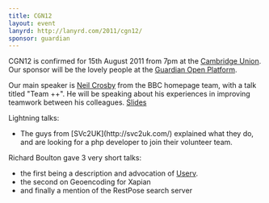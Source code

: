 ```yaml
---
title: CGN12
layout: event
lanyrd: http://lanyrd.com/2011/cgn12/
sponsor: guardian
---
```


CGN12 is confirmed for 15th August 2011 from 7pm at the [Cambridge Union](/cambridge-union-venue-page). Our sponsor will be the lovely people at the [Guardian Open Platform](www.guardian.co.uk/open-platform).<br>

Our main speaker is [Neil Crosby](http://neilcrosby.com/) from the BBC homepage team, with a talk titled "Team ++". He will be speaking about his experiences in improving teamwork between his colleagues. [Slides](http://www.slideshare.net/neilcrosby/team-8855746)

Lightning talks:
<ul>
<li>The guys from [SVc2UK](http://svc2uk.com/) explained what they do, and are looking for a php developer to join their volunteer team.</li></ul>

Richard Boulton gave 3 very short talks:
    <ul><li>the first being a description and advocation of [Userv](http://www.gnu.org/s/userv/).</li>
    <li>the second on Geoencoding for Xapian</li>
    <li>and finally a mention of the RestPose search server</li>
</ul>
